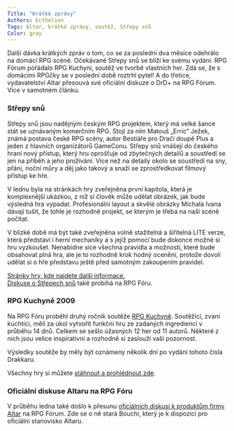 ```yaml
---
Title: "Krátké zprávy"
Authors: Ecthelion
Tags: Altar, krátké zprávy, soutěž, Střepy snů
Color: gray
---
```

Další dávka krátkých zpráv o tom, co se za poslední dva měsíce odehrálo na domácí RPG scéně. Očekávané Střepy snů se blíží ke svému vydání. RPG Fórum pořádalo RPG Kuchyni, soutěž ve tvorbě vlastních her. Zdá se, že s domácími RPGčky se v poslední době roztrhl pytel! A do třetice, vydavatelství Altar přesouvá své oficiální diskuze o DrD+ na RPG Fórum. Více v samotném článku.

### Střepy snů  

Střepy snů jsou nadějným českým RPG projektem, který má velké šance stát se uznávaným komerčním RPG. Stojí za ním Matouš „Erric“ Ježek, známá postava české RPG scény, autor Bestiáře pro Dračí doupě Plus a jeden z hlavních organizátorů GameConu. Střepy snů vnášejí do českého hraní nový přístup, který hru oprošťuje od zbytečných detailů a soustředí se jen na příběh a jeho prožívání. Více než na detaily okolo se soustředí na sny, přání, noční můry a děj jako takový a snaží se zprostředkovat filmový přístup ke hře.

V lednu byla na stránkách hry zveřejněna první kapitola, která je komplexnější ukázkou, z níž si člověk může udělat obrázek, jak bude výsledná hra vypadat. Profesionální layout a skvělé obrázky Michala Ivana dávají tušit, že tohle je rozhodně projekt, se kterým je třeba na naší scéně počítat.

V blízké době má být také zveřejněna volně stažitelná a šiřitelná LITE verze, která představí i herní mechaniky a s jejíž pomocí bude dokonce možné si hru vyzkoušet. Nenabídne sice všechna pravidla a možnosti, které bude obsahovat plná hra, ale je to rozhodně krok hodný ocenění, protože dovolí udělat si o hře představu ještě před samotným zakoupením pravidel.

[Stránky hry, kde najdete další informace.](http://www.strepysnu.cz)   
[Diskuse o Střepech snů](/forum/viewforum.php?f=213) také probíhá na RPG Fóru.

### RPG Kuchyně 2009  

Na RPG Fóru proběhl druhý ročník soutěže [RPG Kuchyně](/souteze/rpgkuchyne). Soutěžící, zvaní kuchtíci, měli za úkol vytvořit funkční hru ze zadaných ingrediencí v průběhu 14 dnů. Celkem se sešlo úžasných 12 her od 11 autorů. Některé z nich jsou velice inspirativní a rozhodně si zaslouží vaši pozornost.

Výsledky soutěže by měly být oznámeny několik dní po vydání tohoto čísla Drakkaru.

Všechny hry si můžete [stáhnout a prohlédnout zde](/forum/viewtopic.php?f=237&t=6569).

### Oficiální diskuse Altaru na RPG Fóru  

V průběhu ledna také došlo k přesunu [oficiálních diskusí k produktům firmy Altar](/forum/viewforum.php?f=238) na RPG Fórum. Zde se o ně stará Bouchi, který je k dispozici pro oficiální stanovisko Altaru.

